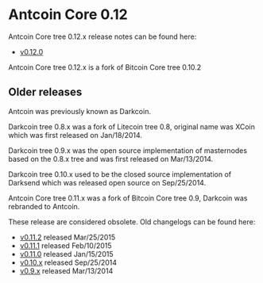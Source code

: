 Antcoin Core 0.12
==================

Antcoin Core tree 0.12.x release notes can be found here:
- [v0.12.0](release-notes/antcoin/release-notes-0.12.0.md)

Antcoin Core tree 0.12.x is a fork of Bitcoin Core tree 0.10.2



Older releases
--------------

Antcoin was previously known as Darkcoin.

Darkcoin tree 0.8.x was a fork of Litecoin tree 0.8, original name was XCoin
which was first released on Jan/18/2014.

Darkcoin tree 0.9.x was the open source implementation of masternodes based on
the 0.8.x tree and was first released on Mar/13/2014.

Darkcoin tree 0.10.x used to be the closed source implementation of Darksend
which was released open source on Sep/25/2014.

Antcoin Core tree 0.11.x was a fork of Bitcoin Core tree 0.9, Darkcoin was rebranded
to Antcoin.

These release are considered obsolete. Old changelogs can be found here:

- [v0.11.2](release-notes/antcoin/release-notes-0.11.2.md) released Mar/25/2015
- [v0.11.1](release-notes/antcoin/release-notes-0.11.1.md) released Feb/10/2015
- [v0.11.0](release-notes/antcoin/release-notes-0.11.0.md) released Jan/15/2015
- [v0.10.x](release-notes/antcoin/release-notes-0.10.0.md) released Sep/25/2014
- [v0.9.x](release-notes/antcoin/release-notes-0.9.0.md) released Mar/13/2014
